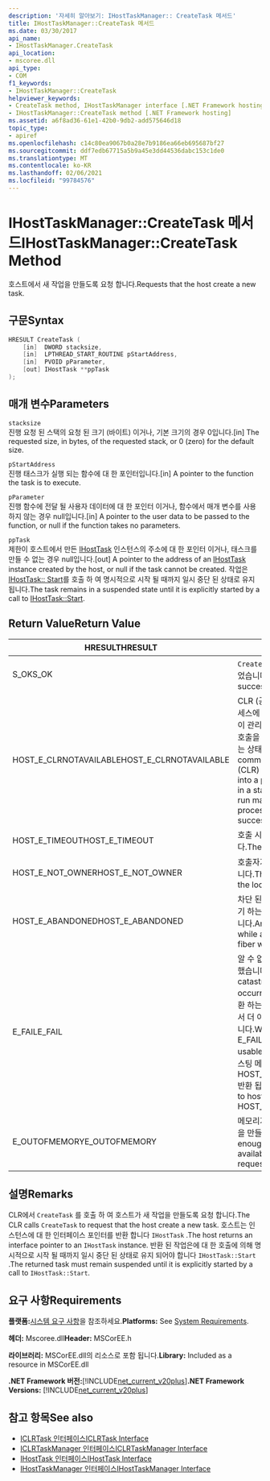 ```yaml
---
description: '자세히 알아보기: IHostTaskManager:: CreateTask 메서드'
title: IHostTaskManager::CreateTask 메서드
ms.date: 03/30/2017
api_name:
- IHostTaskManager.CreateTask
api_location:
- mscoree.dll
api_type:
- COM
f1_keywords:
- IHostTaskManager::CreateTask
helpviewer_keywords:
- CreateTask method, IHostTaskManager interface [.NET Framework hosting]
- IHostTaskManager::CreateTask method [.NET Framework hosting]
ms.assetid: a6f8ad36-61e1-42b0-9db2-add575646d18
topic_type:
- apiref
ms.openlocfilehash: c14c80ea9067b0a28e7b9186ea66eb695687bf27
ms.sourcegitcommit: ddf7edb67715a5b9a45e3dd44536dabc153c1de0
ms.translationtype: MT
ms.contentlocale: ko-KR
ms.lasthandoff: 02/06/2021
ms.locfileid: "99784576"
---
```

# <a name="ihosttaskmanagercreatetask-method"></a><span data-ttu-id="c63c1-103">IHostTaskManager::CreateTask 메서드</span><span class="sxs-lookup"><span data-stu-id="c63c1-103">IHostTaskManager::CreateTask Method</span></span>

<span data-ttu-id="c63c1-104">호스트에서 새 작업을 만들도록 요청 합니다.</span><span class="sxs-lookup"><span data-stu-id="c63c1-104">Requests that the host create a new task.</span></span>  
  
## <a name="syntax"></a><span data-ttu-id="c63c1-105">구문</span><span class="sxs-lookup"><span data-stu-id="c63c1-105">Syntax</span></span>  
  
```cpp  
HRESULT CreateTask (  
    [in]  DWORD stacksize,
    [in]  LPTHREAD_START_ROUTINE pStartAddress,  
    [in]  PVOID pParameter,  
    [out] IHostTask **ppTask  
);  
```  
  
## <a name="parameters"></a><span data-ttu-id="c63c1-106">매개 변수</span><span class="sxs-lookup"><span data-stu-id="c63c1-106">Parameters</span></span>  

 `stacksize`  
 <span data-ttu-id="c63c1-107">진행 요청 된 스택의 요청 된 크기 (바이트) 이거나, 기본 크기의 경우 0입니다.</span><span class="sxs-lookup"><span data-stu-id="c63c1-107">[in] The requested size, in bytes, of the requested stack, or 0 (zero) for the default size.</span></span>  
  
 `pStartAddress`  
 <span data-ttu-id="c63c1-108">진행 태스크가 실행 되는 함수에 대 한 포인터입니다.</span><span class="sxs-lookup"><span data-stu-id="c63c1-108">[in] A pointer to the function the task is to execute.</span></span>  
  
 `pParameter`  
 <span data-ttu-id="c63c1-109">진행 함수에 전달 될 사용자 데이터에 대 한 포인터 이거나, 함수에서 매개 변수를 사용 하지 않는 경우 null입니다.</span><span class="sxs-lookup"><span data-stu-id="c63c1-109">[in] A pointer to the user data to be passed to the function, or null if the function takes no parameters.</span></span>  
  
 `ppTask`  
 <span data-ttu-id="c63c1-110">제한이 호스트에서 만든 [IHostTask](ihosttask-interface.md) 인스턴스의 주소에 대 한 포인터 이거나, 태스크를 만들 수 없는 경우 null입니다.</span><span class="sxs-lookup"><span data-stu-id="c63c1-110">[out] A pointer to the address of an [IHostTask](ihosttask-interface.md) instance created by the host, or null if the task cannot be created.</span></span> <span data-ttu-id="c63c1-111">작업은 [IHostTask:: Start](ihosttask-start-method.md)를 호출 하 여 명시적으로 시작 될 때까지 일시 중단 된 상태로 유지 됩니다.</span><span class="sxs-lookup"><span data-stu-id="c63c1-111">The task remains in a suspended state until it is explicitly started by a call to [IHostTask::Start](ihosttask-start-method.md).</span></span>  
  
## <a name="return-value"></a><span data-ttu-id="c63c1-112">Return Value</span><span class="sxs-lookup"><span data-stu-id="c63c1-112">Return Value</span></span>  
  
|<span data-ttu-id="c63c1-113">HRESULT</span><span class="sxs-lookup"><span data-stu-id="c63c1-113">HRESULT</span></span>|<span data-ttu-id="c63c1-114">설명</span><span class="sxs-lookup"><span data-stu-id="c63c1-114">Description</span></span>|  
|-------------|-----------------|  
|<span data-ttu-id="c63c1-115">S_OK</span><span class="sxs-lookup"><span data-stu-id="c63c1-115">S_OK</span></span>|<span data-ttu-id="c63c1-116">`CreateTask` 성공적으로 반환 되었습니다.</span><span class="sxs-lookup"><span data-stu-id="c63c1-116">`CreateTask` returned successfully.</span></span>|  
|<span data-ttu-id="c63c1-117">HOST_E_CLRNOTAVAILABLE</span><span class="sxs-lookup"><span data-stu-id="c63c1-117">HOST_E_CLRNOTAVAILABLE</span></span>|<span data-ttu-id="c63c1-118">CLR (공용 언어 런타임)이 프로세스에 로드 되지 않았거나 CLR이 관리 코드를 실행할 수 없거나 호출을 성공적으로 처리할 수 없는 상태에 있습니다.</span><span class="sxs-lookup"><span data-stu-id="c63c1-118">The common language runtime (CLR) has not been loaded into a process, or the CLR is in a state in which it cannot run managed code or process the call successfully.</span></span>|  
|<span data-ttu-id="c63c1-119">HOST_E_TIMEOUT</span><span class="sxs-lookup"><span data-stu-id="c63c1-119">HOST_E_TIMEOUT</span></span>|<span data-ttu-id="c63c1-120">호출 시간이 초과 되었습니다.</span><span class="sxs-lookup"><span data-stu-id="c63c1-120">The call timed out.</span></span>|  
|<span data-ttu-id="c63c1-121">HOST_E_NOT_OWNER</span><span class="sxs-lookup"><span data-stu-id="c63c1-121">HOST_E_NOT_OWNER</span></span>|<span data-ttu-id="c63c1-122">호출자가 잠금을 소유 하지 않습니다.</span><span class="sxs-lookup"><span data-stu-id="c63c1-122">The caller does not own the lock.</span></span>|  
|<span data-ttu-id="c63c1-123">HOST_E_ABANDONED</span><span class="sxs-lookup"><span data-stu-id="c63c1-123">HOST_E_ABANDONED</span></span>|<span data-ttu-id="c63c1-124">차단 된 스레드나 파이버에서 대기 하는 동안 이벤트를 취소 했습니다.</span><span class="sxs-lookup"><span data-stu-id="c63c1-124">An event was canceled while a blocked thread or fiber was waiting on it.</span></span>|  
|<span data-ttu-id="c63c1-125">E_FAIL</span><span class="sxs-lookup"><span data-stu-id="c63c1-125">E_FAIL</span></span>|<span data-ttu-id="c63c1-126">알 수 없는 치명적인 오류가 발생 했습니다.</span><span class="sxs-lookup"><span data-stu-id="c63c1-126">An unknown catastrophic failure occurred.</span></span> <span data-ttu-id="c63c1-127">메서드가 E_FAIL 반환 하는 경우 해당 프로세스 내에서 더 이상 CLR을 사용할 수 없습니다.</span><span class="sxs-lookup"><span data-stu-id="c63c1-127">When a method returns E_FAIL, the CLR is no longer usable within the process.</span></span> <span data-ttu-id="c63c1-128">호스팅 메서드를 이후에 호출 하면 HOST_E_CLRNOTAVAILABLE 반환 됩니다.</span><span class="sxs-lookup"><span data-stu-id="c63c1-128">Subsequent calls to hosting methods return HOST_E_CLRNOTAVAILABLE.</span></span>|  
|<span data-ttu-id="c63c1-129">E_OUTOFMEMORY</span><span class="sxs-lookup"><span data-stu-id="c63c1-129">E_OUTOFMEMORY</span></span>|<span data-ttu-id="c63c1-130">메모리가 부족 하 여 요청한 작업을 만들 수 없습니다.</span><span class="sxs-lookup"><span data-stu-id="c63c1-130">Not enough memory was available to create the requested task.</span></span>|  
  
## <a name="remarks"></a><span data-ttu-id="c63c1-131">설명</span><span class="sxs-lookup"><span data-stu-id="c63c1-131">Remarks</span></span>  

 <span data-ttu-id="c63c1-132">CLR에서 `CreateTask` 를 호출 하 여 호스트가 새 작업을 만들도록 요청 합니다.</span><span class="sxs-lookup"><span data-stu-id="c63c1-132">The CLR calls `CreateTask` to request that the host create a new task.</span></span> <span data-ttu-id="c63c1-133">호스트는 인스턴스에 대 한 인터페이스 포인터를 반환 합니다 `IHostTask` .</span><span class="sxs-lookup"><span data-stu-id="c63c1-133">The host returns an interface pointer to an `IHostTask` instance.</span></span> <span data-ttu-id="c63c1-134">반환 된 작업은에 대 한 호출에 의해 명시적으로 시작 될 때까지 일시 중단 된 상태로 유지 되어야 합니다 `IHostTask::Start` .</span><span class="sxs-lookup"><span data-stu-id="c63c1-134">The returned task must remain suspended until it is explicitly started by a call to `IHostTask::Start`.</span></span>  
  
## <a name="requirements"></a><span data-ttu-id="c63c1-135">요구 사항</span><span class="sxs-lookup"><span data-stu-id="c63c1-135">Requirements</span></span>  

 <span data-ttu-id="c63c1-136">**플랫폼:**[시스템 요구 사항](../../get-started/system-requirements.md)을 참조하세요.</span><span class="sxs-lookup"><span data-stu-id="c63c1-136">**Platforms:** See [System Requirements](../../get-started/system-requirements.md).</span></span>  
  
 <span data-ttu-id="c63c1-137">**헤더:** Mscoree.dll</span><span class="sxs-lookup"><span data-stu-id="c63c1-137">**Header:** MSCorEE.h</span></span>  
  
 <span data-ttu-id="c63c1-138">**라이브러리:** MSCorEE.dll의 리소스로 포함 됩니다.</span><span class="sxs-lookup"><span data-stu-id="c63c1-138">**Library:** Included as a resource in MSCorEE.dll</span></span>  
  
 <span data-ttu-id="c63c1-139">**.NET Framework 버전:**[!INCLUDE[net_current_v20plus](../../../../includes/net-current-v20plus-md.md)]</span><span class="sxs-lookup"><span data-stu-id="c63c1-139">**.NET Framework Versions:** [!INCLUDE[net_current_v20plus](../../../../includes/net-current-v20plus-md.md)]</span></span>  
  
## <a name="see-also"></a><span data-ttu-id="c63c1-140">참고 항목</span><span class="sxs-lookup"><span data-stu-id="c63c1-140">See also</span></span>

- [<span data-ttu-id="c63c1-141">ICLRTask 인터페이스</span><span class="sxs-lookup"><span data-stu-id="c63c1-141">ICLRTask Interface</span></span>](iclrtask-interface.md)
- [<span data-ttu-id="c63c1-142">ICLRTaskManager 인터페이스</span><span class="sxs-lookup"><span data-stu-id="c63c1-142">ICLRTaskManager Interface</span></span>](iclrtaskmanager-interface.md)
- [<span data-ttu-id="c63c1-143">IHostTask 인터페이스</span><span class="sxs-lookup"><span data-stu-id="c63c1-143">IHostTask Interface</span></span>](ihosttask-interface.md)
- [<span data-ttu-id="c63c1-144">IHostTaskManager 인터페이스</span><span class="sxs-lookup"><span data-stu-id="c63c1-144">IHostTaskManager Interface</span></span>](ihosttaskmanager-interface.md)
